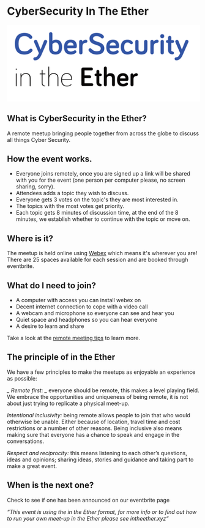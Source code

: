 # CyberSecurity In The Ether
![CyberSecurity in the ether logo](cybersecurityintheether.png)

## What is CyberSecurity in the Ether?
A remote meetup bringing people together from across the globe to discuss all things Cyber Security.

## How the event works.
* Everyone joins remotely, once you are signed up a link will be shared with you for the event (one person per computer please, no screen sharing, sorry).
* Attendees adds a topic they wish to discuss.
* Everyone gets 3 votes on the topic's they are most interested in.
* The topics with the most votes get priority.
* Each topic gets 8 minutes of discussion time, at the end of the 8 minutes, we establish whether to continue with the topic or move on.

## Where is it?
The meetup is held online using [Webex](https://webex.com) which means it's wherever you are! There are 25 spaces available for each session and are booked through eventbrite.

## What do I need to join?
* A computer with access you can install webex on
* Decent internet connection to cope with a video call
* A webcam and microphone so everyone can see and hear you
* Quiet space and headphones so you can hear everyone
* A desire to learn and share

Take a look at the [remote meeting tips](meeting_tips.md) to learn more.

## The principle of in the Ether
We have a few principles to make the meetups as enjoyable an experience as possible:

*_ Remote first: _* everyone should be remote, this makes a level playing field. We embrace the opportunities and uniqueness of being remote, it is not about just trying to replicate a physical meet-up.

*_Intentional inclusivity:_* being remote allows people to join that who would otherwise be unable. Either because of location, travel time and cost restrictions or a number of other reasons. Being inclusive also means making sure that everyone has a chance to speak and engage in the conversations.

*_Respect and reciprocity:_* this means listening to each other’s questions, ideas and opinions; sharing ideas, stories and guidance and taking part to make a great event.

## When is the next one?
Check to see if one has been announced on our eventbrite page


_“This event is using the in the Ether format, for more info or to find out how to run your own meet-up in the Ether please see intheether.xyz“_
